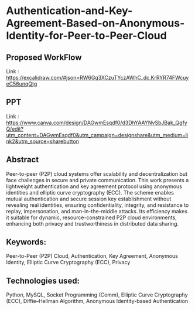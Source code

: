 # Authentication-and-Key-Agreement-Based-on-Anonymous-Identity-for-Peer-to-Peer-Cloud

## Proposed WorkFlow
Link : https://excalidraw.com/#json=RW6Gq3XCzuTYczAWhC_dc,KrRYR74FWcuyeC56unqQtg

## PPT
Link : https://www.canva.com/design/DAGwmEsqdf0/d3DhYAAYNvSbJBak_QgfyQ/edit?utm_content=DAGwmEsqdf0&utm_campaign=designshare&utm_medium=link2&utm_source=sharebutton

## Abstract

Peer-to-peer (P2P) cloud systems offer scalability and decentralization but face
challenges in secure and private communication. This work presents a
lightweight authentication and key agreement protocol using anonymous
identities and elliptic curve cryptography (ECC). The scheme enables mutual
authentication and secure session key establishment without revealing real
identities, ensuring confidentiality, integrity, and resistance to replay,
impersonation, and man-in-the-middle attacks. Its efficiency makes it suitable
for dynamic, resource-constrained P2P cloud environments, enhancing both
privacy and trustworthiness in distributed data sharing.

## Keywords:
Peer-to-Peer (P2P) Cloud, Authentication, Key Agreement, Anonymous
Identity, Elliptic Curve Cryptography (ECC), Privacy

## Technologies used:
Python, MySQL, Socket Programming (Comm), Elliptic Curve Cryptography
(ECC), Diffie–Hellman Algorithm, Anonymous Identity-based Authentication
